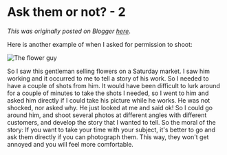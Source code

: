 # Ask them or not? - 2

*This was originally posted on Blogger [here](https://photopensieve.blogspot.com/2011/07/ask-them-or-not-2.html)*.

Here is another example of when I asked for permission to shoot:

![The flower guy](http://farm7.static.flickr.com/6123/5919732806_520b258847.jpg)

So I saw this gentleman selling flowers on a Saturday market. I saw him working and it occurred to me to tell a story of his work. So I needed to have a couple of shots from him. It would have been difficult to lurk around for a couple of minutes to take the shots I needed, so I went to him and asked him directly if I could take his picture while he works. He was not shocked, nor asked why. He just looked at me and said ok! So I could go around him, and shoot several photos at different angles with different customers, and develop the story that I wanted to tell. So the moral of the story: If you want to take your time with your subject, it's better to go and ask them directly if you can photograph them. This way, they won't get annoyed and you will feel more comfortable.